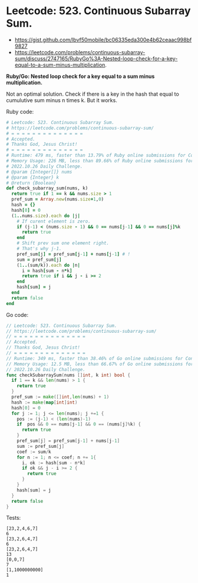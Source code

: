 # Leetcode: 523. Continuous Subarray Sum.

- https://gist.github.com/lbvf50mobile/bc06335eda300e4b62ceaac998bf9827
- https://leetcode.com/problems/continuous-subarray-sum/discuss/2747165/RubyGo%3A-Nested-loop-check-for-a-key-equal-to-a-sum-minus-multiplication.

**Ruby/Go: Nested loop check for a key equal to a sum minus multiplication.**

Not an optimal solution. Check if there is a key in the hash that equal to cumulutive sum minus n times k.
But it works.

Ruby code:
```Ruby
# Leetcode: 523. Continuous Subarray Sum.
# https://leetcode.com/problems/continuous-subarray-sum/
# = = = = = = = = = = = = = =
# Accepted.
# Thanks God, Jesus Christ!
# = = = = = = = = = = = = = =
# Runtime: 479 ms, faster than 13.79% of Ruby online submissions for Continuous Subarray Sum.
# Memory Usage: 226 MB, less than 89.66% of Ruby online submissions for Continuous Subarray Sum.
# 2022.10.26 Daily Challenge.
# @param {Integer[]} nums
# @param {Integer} k
# @return {Boolean}
def check_subarray_sum(nums, k)
  return true if 1 == k && nums.size > 1
  pref_sum = Array.new(nums.size+1,0)
  hash = {}
  hash[0] = 0 
  (1..nums.size).each do |j|
    # If curent element is zero.
    if (j-1) < (nums.size - 1) && 0 == nums[j-1] && 0 == nums[j]%k
      return true
    end
    # Shift prev sum one element right.
    # That's why j-1.
    pref_sum[j] = pref_sum[j-1] + nums[j-1] # !
    sum = pref_sum[j]
    (1..(sum/k)).each do |n|
      i = hash[sum - n*k]
      return true if i && j - i >= 2
    end
    hash[sum] = j 
  end
  return false
end
```

Go code:
```Go
// Leetcode: 523. Continuous Subarray Sum.
// https://leetcode.com/problems/continuous-subarray-sum/
// = = = = = = = = = = = = = =
// Accepted.
// Thanks God, Jesus Christ!
// = = = = = = = = = = = = = =
// Runtime: 349 ms, faster than 38.46% of Go online submissions for Continuous Subarray Sum.
// Memory Usage: 12.5 MB, less than 66.67% of Go online submissions for Continuous Subarray Sum.
// 2022.10.26 Daily Challenge.
func checkSubarraySum(nums []int, k int) bool {
  if 1 == k && len(nums) > 1 {
    return true
  }
  pref_sum := make([]int,len(nums) + 1)
  hash := make(map[int]int)
  hash[0] = 0
  for j := 1; j <= len(nums); j +=1 {
    pos := (j-1) < (len(nums)-1)
    if  pos && 0 == nums[j-1] && 0 == (nums[j]%k) {
      return true
    }
    pref_sum[j] = pref_sum[j-1] + nums[j-1]
    sum := pref_sum[j]
    coef := sum/k
    for n := 1; n <= coef; n += 1{
      i, ok := hash[sum - n*k]
      if ok && j - i >= 2 {
        return true
      }
    }
    hash[sum] = j
  }
  return false
}
```

Tests:
```
[23,2,4,6,7]
6
[23,2,6,4,7]
6
[23,2,6,4,7]
13
[0,0,7]
7
[1,1000000000]
1
```

